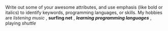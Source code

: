 Write out some of your awesome attributes, and use emphasis (like bold or italics) to identify keywords, programming languages, or skills. 
My hobbies are _listening music_ , **surfing net** , _**learning programming languages**_ , playing _shuttle_ 
